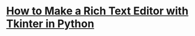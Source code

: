 # [How to Make a Rich Text Editor with Tkinter in Python](https://www.thepythoncode.com/article/create-rich-text-editor-with-tkinter-python)